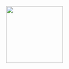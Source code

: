 <div align="center">
  <a href="https://github.com/juliasbz">
    <img height="150em" src="https://github-readme-stats.vercel.app/api/top-langs/?username=juliasbz&theme=dracula&hide_border=false&&layout=compact"/>
  </a>
</div>
